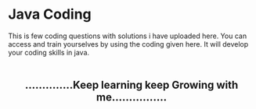 # Java Coding 
This is few coding questions with solutions i have uploaded here. You can access and train yourselves by using the coding given here. It will develop your coding skills in java.
<br>
<br>

<h2 align="center">..............Keep learning keep Growing with me................</h2>
